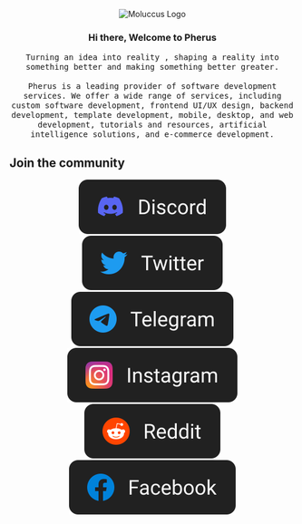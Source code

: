 <p align="center">
  <img src="https://pherus.vercel.app/logo.webp" height="200" width="200" alt="Moluccus Logo">
</p>

<h3 align="center">Hi there, Welcome to Pherus</h3>

<p align="center">
  <samp>Turning an idea into reality , shaping a reality into something better and making something better greater.</samp>
  <br/>
  <br/>
 <samp>Pherus is a leading provider of software development services. We offer a wide range of services, including custom software development, frontend UI/UX design, backend development, template development, mobile, desktop, and web development, tutorials and resources, artificial intelligence solutions, and e-commerce development.</samp>
</p>

## Join the community
  
<p align="center">
  <a href="#"><img height="15%" src="https://raw.githubusercontent.com/dahliaOS/.github/main/profile/assets/images/dark/Discord.svg"></a>
  <a href="https://twitter.com/moluccus"><img height="15%" src="https://raw.githubusercontent.com/dahliaOS/.github/main/profile/assets/images/dark/Twitter.svg"></a>
  <a href="https://t.me/moluccus"><img height="15%" src="https://raw.githubusercontent.com/dahliaOS/.github/main/profile/assets/images/dark/Telegram.svg"></a>
  <a href="https://instagram.com.moluccus"><img height="15%" src="https://raw.githubusercontent.com/dahliaOS/.github/main/profile/assets/images/dark/Instagram.svg"></a>
  <a href="#"><img height="15%" src="https://raw.githubusercontent.com/dahliaOS/.github/main/profile/assets/images/dark/Reddit.svg"></a>
  <a href="#"><img height="15%" src="https://raw.githubusercontent.com/dahliaOS/.github/main/profile/assets/images/dark/Facebook.svg"></a>
<p>
